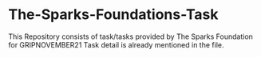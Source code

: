 # The-Sparks-Foundations-Task
This Repository consists of task/tasks provided by The Sparks Foundation for GRIPNOVEMBER21 Task detail is already mentioned in the file.
